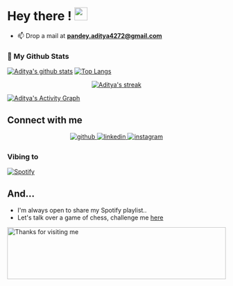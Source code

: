 # Hey there ! <img src="https://raw.githubusercontent.com/MartinHeinz/MartinHeinz/master/wave.gif" width="30px">


- 📫 Drop a mail at **pandey.aditya4272@gmail.com**

### 👀 My Github Stats

[![Aditya's github stats](https://github-readme-stats.vercel.app/api?username=AdityaPandey03&count_private=true&show_icons=true&theme=radical)](https://github.com/AdityaPandey03)
[![Top Langs](https://github-readme-stats.vercel.app/api/top-langs/?username=AdityaPandey03&show_icons=true&theme=radical&layout=compact)](https://github.com/AdityaPandey03)
</a>

<p align="center">
    <a href="https://github.com/AdityaPandey03/github-readme-streak-stats">
        <img title="🔥 Get streak stats for your profile at git.io/streak-stats" alt="Aditya's streak" src="https://github-readme-streak-stats.herokuapp.com/?user=AdityaPandey03&theme=black-ice&hide_border=true&stroke=0000&background=060A0CD0"/>
    </a>
</p>

<a href="https://github.com/AdityaPandey03/github-readme-activity-graph"><img alt="Aditya's Activity Graph" src="https://activity-graph.herokuapp.com/graph?username=AdityaPandey03&bg_color=0D1117&color=5BCDEC&line=5BCDEC&point=FFFFFF&hide_border=true" /></a>

## Connect with me  
<div align="center">
<a href="https://github.com/AdityaPandey03" target="_blank">
<img src=https://img.shields.io/badge/github-%2324292e.svg?&style=for-the-badge&logo=github&logoColor=white alt=github style="margin-bottom: 5px;" />
</a>
<a href="https://www.linkedin.com/in/aditya-pandey-788a39200/" target="_blank">
<img src=https://img.shields.io/badge/linkedin-%231E77B5.svg?&style=for-the-badge&logo=linkedin&logoColor=white alt=linkedin style="margin-bottom: 5px;" />
</a>
<a href="https://www.instagram.com/pandey_adi26/" target="_blank">
<img src=https://img.shields.io/badge/instagram-%23000000.svg?&style=for-the-badge&logo=instagram&logoColor=white alt=instagram style="margin-bottom: 5px;" />
</a>  


</div>  

### Vibing to
[![Spotify](https://spotify-live.vercel.app/api/spotify)](https://open.spotify.com/track/0NlGoUyOJSuSHmngoibVAs?si=0901a0e7ca2d497b)
 
## And...
- I'm always open to share my Spotify playlist..<br/>
- Let's talk over a game of chess, challenge me [here](https://lichess.org/@/pandey_adi26 "here")

<img height="120" alt="Thanks for visiting me" width="100%" src="https://raw.githubusercontent.com/BrunnerLivio/brunnerlivio/master/images/marquee.svg" />


